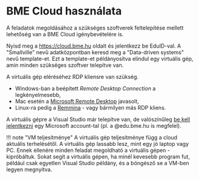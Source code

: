 # BME Cloud használata

A feladatok megoldásához a szükséges szoftverek feltelepítése mellett lehetőség van a BME Cloud igénybevételére is.

Nyisd meg a <https://cloud.bme.hu> oldalt és jelentkezz be EduID-val. A "Smallville" nevű adatközpontban keresd meg a "Data-driven systems" nevű template-et. Ezt a template-et példányosítva elindul egy virtuális gép, amin minden szükséges szoftver telepítve van.

A virtuális gép eléréséhez RDP kliensre van szükség.

- Windows-ban a beépített _Remote Desktop Connection_ a legkényelmesebb,
- Mac esetén a [Microsoft Remote Desktop](https://apps.apple.com/us/app/microsoft-remote-desktop-10/id1295203466?mt=12) javasolt,
- Linux-ra pedig a [Remmina](https://remmina.org/how-to-install-remmina/) - vagy bármilyen más RDP kliens.

A virtuális gépre a Visual Studio már telepítve van, de valószínűleg [be kell jelentkezni](https://visualstudio.microsoft.com/vs/support/community-edition-expired-buy-license/) egy Microsoft account-tal (pl. a @edu.bme.hu is megfelel).

!!! note "VM teljesítménye"
    A virtuális gép teljesítménye függ a cloud aktuális terhelésétől. A virtuális gép lassabb lesz, mint egy jó laptop vagy PC. Ennek ellenére minden feladat megoldható a virtuális gépen - kipróbáltuk. Sokat segít a virtuális gépen, ha minél kevesebb program fut, például csak egyetlen Visual Studio példány, és a böngésző se a VM-ben legyen megnyitva.
